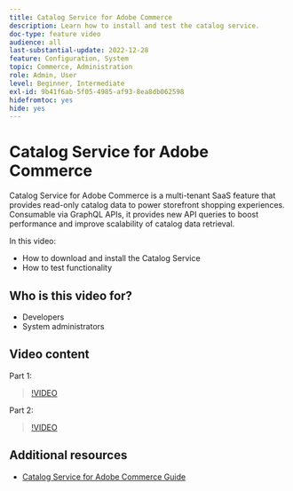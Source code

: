 ```yaml
---
title: Catalog Service for Adobe Commerce
description: Learn how to install and test the catalog service.
doc-type: feature video
audience: all
last-substantial-update: 2022-12-28
feature: Configuration, System
topic: Commerce, Administration
role: Admin, User
level: Beginner, Intermediate
exl-id: 9b41f6ab-5f05-4985-af93-8ea8db062598
hidefromtoc: yes
hide: yes
---
```

# Catalog Service for Adobe Commerce

Catalog Service for Adobe Commerce is a multi-tenant SaaS feature that provides read-only catalog data to power storefront shopping experiences. Consumable via GraphQL APIs, it provides new API queries to boost performance and improve scalability of catalog data retrieval.

In this video:

- How to download and install the Catalog Service
- How to test functionality

## Who is this video for?

- Developers
- System administrators

## Video content

Part 1:

>[!VIDEO](https://video.tv.adobe.com/v/3415599?quality=12&learn=on)

Part 2:

>[!VIDEO](https://video.tv.adobe.com/v/3415600?quality=12&learn=on)

## Additional resources

- [Catalog Service for Adobe Commerce Guide](https://experienceleague.adobe.com/docs/commerce-merchant-services/catalog-service/guide-overview.html)

